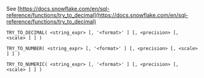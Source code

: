 See [https://docs.snowflake.com/en/sql-reference/functions/try_to_decimal](https://docs.snowflake.com/en/sql-reference/functions/try_to_decimal)
```
TRY_TO_DECIMAL( <string_expr> [, '<format>' ] [, <precision> [, <scale> ] ] )

TRY_TO_NUMBER( <string_expr> [, '<format>' ] [, <precision> [, <scale> ] ] )

TRY_TO_NUMERIC( <string_expr> [, '<format>' ] [, <precision> [, <scale> ] ] )
```
